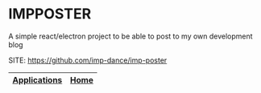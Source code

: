 # IMPPOSTER
 
 A simple react/electron project to be able to post
 to my own development blog
 
 SITE: https://github.com/imp-dance/imp-poster

 | [Applications](https://portable-linux-apps.github.io/apps.html) | [Home](https://portable-linux-apps.github.io)
 | --- | --- |

